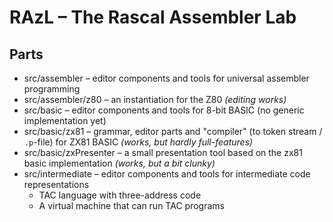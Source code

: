 # RAzL – The Rascal Assembler Lab

## Parts

* src/assembler – editor components and tools for universal assembler programming
* src/assembler/z80 – an instantiation for the Z80 *(editing works)*
* src/basic – editor components and tools for 8-bit BASIC (no generic implementation yet)
* src/basic/zx81 – grammar, editor parts and "compiler" (to token stream / `.p`-file) for ZX81 BASIC *(works, but hardly full-features)*
* src/basic/zxPresenter – a small presentation tool based on the zx81 basic implementation *(works, but a bit clunky)*
* src/intermediate – editor components and tools for intermediate code representations
   * TAC language with three-address code
   * A virtual machine that can run TAC programs

